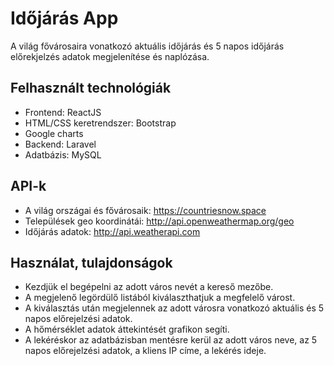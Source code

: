 # Időjárás App

A világ fővárosaira vonatkozó aktuális időjárás és 5 napos időjárás előrekjelzés adatok megjelenítése és naplózása.

## Felhasznált technológiák

- Frontend: ReactJS
- HTML/CSS keretrendszer: Bootstrap
- Google charts
- Backend: Laravel
- Adatbázis: MySQL

## API-k

- A világ országai és fővárosaik: https://countriesnow.space
- Települések geo koordinátái: http://api.openweathermap.org/geo
- Időjárás adatok: http://api.weatherapi.com

## Használat, tulajdonságok

- Kezdjük el begépelni az adott város nevét a kereső mezőbe.
- A megjelenő legördülő listából kiválaszthatjuk a megfelelő várost.
- A kiválasztás után megjelennek az adott városra vonatkozó aktuális és 5 napos előrejelzési adatok.
- A hőmérséklet adatok áttekintését grafikon segíti.
- A lekéréskor az adatbázisban mentésre kerül az adott város neve, az 5 napos előrejelzési adatok, a kliens IP címe, a lekérés ideje.


